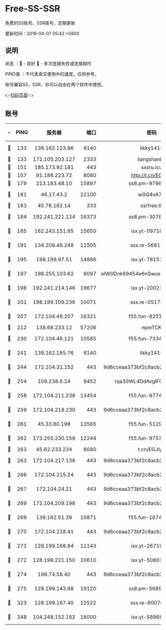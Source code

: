 # Free-SS-SSR

免费的SS账号、SSR账号，定期更新

更新时间：2019-04-07 05:42 +0800

## 说明

状态     ：🙂 - 良好 🙁 - 多次连接失败或连接超时

PING值   ：不代表真实使用中的速度，仅供参考。

账号兼容SS、SSR，你可以自由在两个软件中使用。

👉[扫码页面](https://liesauer.github.io/Free-SS-SSR/)👈

## 账号

|-|PING|服务器|端口|密码|加密方式|区域|
|:----:|:----:|:-----:|-----:|:----:|:----:|:----:|
|🙂|133|139.162.123.96|9140|likky1415|aes-256-cfb|JP|
|🙂|133|172.105.203.127|2333|liangshanbo|chacha20|JP|
|🙂|151|185.173.92.181|443|sssru.icu|rc4-md5|RU|
|🙂|157|91.188.223.72|8080|http://t.cn/EGJIyrl|rc4-md5|RU|
|🙂|179|213.183.48.10|15897|ss8.pm-97980704|rc4-md5|RU|
|🙂|181|46.17.43.2|22100|wGQ4vA7D|aes-256-gcm|RU|
|🙂|183|45.76.162.14|333|ssrfree.tk|rc4|SG|
|🙂|184|192.241.221.124|16373|ss8.pm-30761179|aes-256-cfb|US|
|🙂|185|162.243.151.85|15650|isx.yt-09710733|aes-256-cfb|US|
|🙂|191|134.209.48.248|11505|ssx.re-56815619|aes-256-cfb|US|
|🙂|195|198.199.97.51|14886|isx.yt-78151527|aes-256-cfb|US|
|🙂|197|198.255.103.62|8097|eIW0Dnk69454e6nSwuspv9DmS201tQ0D|aes-256-cfb|US|
|🙂|198|192.241.214.146|19677|isx.yt-20021602|aes-256-cfb|US|
|🙂|201|198.199.109.236|10071|ssx.re-05174264|aes-256-cfb|US|
|🙂|207|172.104.49.207|16321|f55.fun-82511518|aes-256-cfb|SG|
|🙂|212|138.68.233.12|57206|npmTCK|rc4-md5|US|
|🙂|230|172.104.46.121|10585|f55.fun-73340973|aes-256-cfb|SG|
|🙂|241|139.162.185.76|9140|likky1415|aes-256-cfb|DE|
|🙂|244|172.104.31.152|443|9d6cceaa373bf2c8acb22e60b6a58be6|aes-256-cfb|US|
|🙂|254|109.238.6.24|9452|rqa30WL4DdAvgIFG6Fs3znzTa|aes-256-cfb|FR|
|🙂|258|172.104.211.238|13454|f55.fun-97748450|aes-256-cfb|US|
|🙂|259|172.104.218.230|443|9d6cceaa373bf2c8acb22e60b6a58be6|aes-256-cfb|US|
|🙂|261|45.33.80.198|13565|f55.fun-51293077|aes-256-cfb|US|
|🙂|262|173.255.230.159|12244|f55.fun-97535983|aes-256-cfb|US|
|🙂|263|45.62.233.234|8080|t.cn/EGJIyrl|rc4-md5|CA|
|🙂|263|172.104.217.138|443|9d6cceaa373bf2c8acb22e60b6a58be6|aes-256-cfb|US|
|🙂|266|172.104.215.24|443|9d6cceaa373bf2c8acb22e60b6a58be6|aes-256-cfb|US|
|🙂|267|172.104.24.21|443|9d6cceaa373bf2c8acb22e60b6a58be6|aes-256-cfb|US|
|🙂|269|172.104.209.198|443|9d6cceaa373bf2c8acb22e60b6a58be6|aes-256-cfb|US|
|🙂|269|139.162.51.39|10871|f55.fun-16741898|aes-256-cfb|SG|
|🙂|270|172.104.218.41|443|9d6cceaa373bf2c8acb22e60b6a58be6|aes-256-cfb|US|
|🙂|271|128.199.168.84|11143|isx.yt-26719747|aes-256-cfb|SG|
|🙂|272|128.199.221.150|10610|isx.yt-50603205|aes-256-cfb|SG|
|🙂|274|198.74.58.40|443|9d6cceaa373bf2c8acb22e60b6a58be6|aes-256-cfb|US|
|🙂|275|128.199.143.68|19120|ss8.pm-56891899|aes-256-cfb|SG|
|🙂|323|128.199.167.40|12522|ssx.re-60076852|aes-256-cfb|SG|
|🙂|348|104.248.152.162|18000|isx.yt-58968188|aes-256-cfb|SG|
